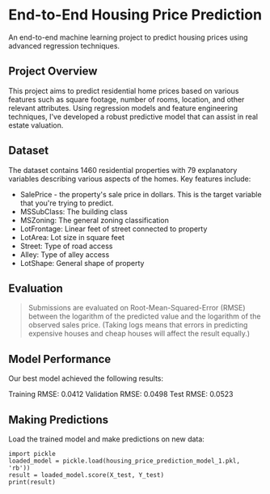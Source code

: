 # End-to-End Housing Price Prediction

An end-to-end machine learning project to predict housing prices using advanced regression techniques.

## Project Overview 

This project aims to predict residential home prices based on various features such as square footage, number of rooms, location, and other relevant attributes. 
Using regression models and feature engineering techniques, I've developed a robust predictive model that can assist in real estate valuation.

## Dataset
The dataset contains 1460 residential properties with 79 explanatory variables describing various aspects of the homes. Key features include:

* SalePrice - the property's sale price in dollars. This is the target variable that you're trying to predict.
* MSSubClass: The building class
* MSZoning: The general zoning classification
* LotFrontage: Linear feet of street connected to property
* LotArea: Lot size in square feet
* Street: Type of road access
* Alley: Type of alley access
* LotShape: General shape of property

## Evaluation
> Submissions are evaluated on Root-Mean-Squared-Error (RMSE) between the logarithm of the predicted value and the logarithm of the observed sales price. (Taking logs means that errors in predicting expensive houses and cheap houses will affect the result equally.)

## Model Performance
Our best model achieved the following results:

Training RMSE: 0.0412
Validation RMSE: 0.0498
Test RMSE: 0.0523

## Making Predictions
Load the trained model and make predictions on new data:
```
import pickle
loaded_model = pickle.load(housing_price_prediction_model_1.pkl, 'rb'))
result = loaded_model.score(X_test, Y_test)
print(result)
```

